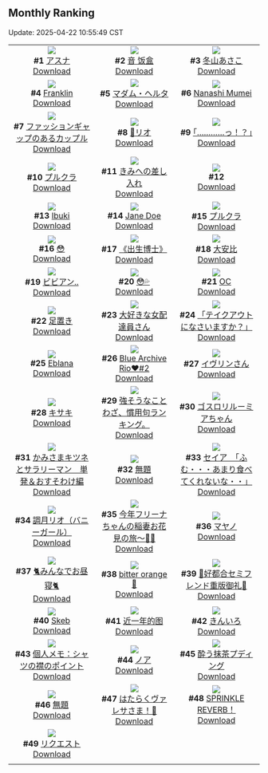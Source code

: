 ## Monthly Ranking
Update: 2025-04-22 10:55:49 CST

|      |      |      |
| :----: | :----: | :----: |
| ![](https://i.pixiv.re/c/240x480/img-master/img/2025/03/24/20/25/58/128564497_p0_master1200.jpg)<br>**#1** [アスナ](https://www.pixiv.net/artworks/128564497)<br>[Download](https://i.pixiv.re/img-original/img/2025/03/24/20/25/58/128564497_p0.png) | ![](https://i.pixiv.re/c/240x480/img-master/img/2025/03/24/13/05/16/128553705_p0_master1200.jpg)<br>**#2** [音 饭盒](https://www.pixiv.net/artworks/128553705)<br>[Download](https://i.pixiv.re/img-original/img/2025/03/24/13/05/16/128553705_p0.jpg) | ![](https://i.pixiv.re/c/240x480/img-master/img/2025/03/24/17/00/03/128558293_p0_master1200.jpg)<br>**#3** [冬山あさこ](https://www.pixiv.net/artworks/128558293)<br>[Download](https://i.pixiv.re/img-original/img/2025/03/24/17/00/03/128558293_p0.png) |
| ![](https://i.pixiv.re/c/240x480/img-master/img/2025/03/24/14/32/12/128555319_p0_master1200.jpg)<br>**#4** [Franklin](https://www.pixiv.net/artworks/128555319)<br>[Download](https://i.pixiv.re/img-original/img/2025/03/24/14/32/12/128555319_p0.png) | ![](https://i.pixiv.re/c/240x480/img-master/img/2025/03/23/00/00/35/128498401_p0_master1200.jpg)<br>**#5** [マダム・ヘルタ](https://www.pixiv.net/artworks/128498401)<br>[Download](https://i.pixiv.re/img-original/img/2025/03/23/00/00/35/128498401_p0.jpg) | ![](https://i.pixiv.re/c/240x480/img-master/img/2025/03/24/06/34/27/128547287_p0_master1200.jpg)<br>**#6** [Nanashi Mumei](https://www.pixiv.net/artworks/128547287)<br>[Download](https://i.pixiv.re/img-original/img/2025/03/24/06/34/27/128547287_p0.png) |
| ![](https://i.pixiv.re/c/240x480/img-master/img/2025/03/24/20/15/48/128564151_p0_master1200.jpg)<br>**#7** [ファッションギャップのあるカップル](https://www.pixiv.net/artworks/128564151)<br>[Download](https://i.pixiv.re/img-original/img/2025/03/24/20/15/48/128564151_p0.jpg) | ![](https://i.pixiv.re/c/240x480/img-master/img/2025/03/24/17/10/50/128558611_p0_master1200.jpg)<br>**#8** [💜リオ](https://www.pixiv.net/artworks/128558611)<br>[Download](https://i.pixiv.re/img-original/img/2025/03/24/17/10/50/128558611_p0.jpg) | ![](https://i.pixiv.re/c/240x480/img-master/img/2025/03/24/17/07/48/128558536_p0_master1200.jpg)<br>**#9** [｢…………っ！？｣](https://www.pixiv.net/artworks/128558536)<br>[Download](https://i.pixiv.re/img-original/img/2025/03/24/17/07/48/128558536_p0.jpg) |
| ![](https://i.pixiv.re/c/240x480/img-master/img/2025/03/24/21/58/58/128568065_p0_master1200.jpg)<br>**#10** [プルクラ](https://www.pixiv.net/artworks/128568065)<br>[Download](https://i.pixiv.re/img-original/img/2025/03/24/21/58/58/128568065_p0.jpg) | ![](https://i.pixiv.re/c/240x480/img-master/img/2025/03/24/02/18/11/128543603_p0_master1200.jpg)<br>**#11** [きみへの差し入れ](https://www.pixiv.net/artworks/128543603)<br>[Download](https://i.pixiv.re/img-original/img/2025/03/24/02/18/11/128543603_p0.jpg) | ![](https://s.pximg.net/common/images/limit_unviewable_s.png)<br>**#12** [](https://www.pixiv.net/artworks/128526395)<br>[Download](https://s.pximg.net/common/images/limit_unviewable_s.png) |
| ![](https://i.pixiv.re/c/240x480/img-master/img/2025/03/24/16/55/43/128558186_p0_master1200.jpg)<br>**#13** [Ibuki](https://www.pixiv.net/artworks/128558186)<br>[Download](https://i.pixiv.re/img-original/img/2025/03/24/16/55/43/128558186_p0.png) | ![](https://i.pixiv.re/c/240x480/img-master/img/2025/03/24/08/33/27/128549157_p0_master1200.jpg)<br>**#14** [Jane Doe](https://www.pixiv.net/artworks/128549157)<br>[Download](https://i.pixiv.re/img-original/img/2025/03/24/08/33/27/128549157_p0.jpg) | ![](https://i.pixiv.re/c/240x480/img-master/img/2025/03/24/19/20/32/128562214_p0_master1200.jpg)<br>**#15** [プルクラ](https://www.pixiv.net/artworks/128562214)<br>[Download](https://i.pixiv.re/img-original/img/2025/03/24/19/20/32/128562214_p0.png) |
| ![](https://i.pixiv.re/c/240x480/img-master/img/2025/03/23/00/00/53/128498460_p0_master1200.jpg)<br>**#16** [😳](https://www.pixiv.net/artworks/128498460)<br>[Download](https://i.pixiv.re/img-original/img/2025/03/23/00/00/53/128498460_p0.jpg) | ![](https://i.pixiv.re/c/240x480/img-master/img/2025/03/24/00/03/29/128539188_p0_master1200.jpg)<br>**#17** [《出生博士》](https://www.pixiv.net/artworks/128539188)<br>[Download](https://i.pixiv.re/img-original/img/2025/03/24/00/03/29/128539188_p0.jpg) | ![](https://i.pixiv.re/c/240x480/img-master/img/2025/03/23/13/35/18/128515950_p0_master1200.jpg)<br>**#18** [大安比](https://www.pixiv.net/artworks/128515950)<br>[Download](https://i.pixiv.re/img-original/img/2025/03/23/13/35/18/128515950_p0.jpg) |
| ![](https://i.pixiv.re/c/240x480/img-master/img/2025/03/23/19/34/21/128526971_p0_master1200.jpg)<br>**#19** [ビビアン..](https://www.pixiv.net/artworks/128526971)<br>[Download](https://i.pixiv.re/img-original/img/2025/03/23/19/34/21/128526971_p0.png) | ![](https://i.pixiv.re/c/240x480/img-master/img/2025/03/25/00/03/13/128573478_p0_master1200.jpg)<br>**#20** [😳💦](https://www.pixiv.net/artworks/128573478)<br>[Download](https://i.pixiv.re/img-original/img/2025/03/25/00/03/13/128573478_p0.jpg) | ![](https://i.pixiv.re/c/240x480/img-master/img/2025/03/23/17/52/29/128523202_p0_master1200.jpg)<br>**#21** [OC](https://www.pixiv.net/artworks/128523202)<br>[Download](https://i.pixiv.re/img-original/img/2025/03/23/17/52/29/128523202_p0.jpg) |
| ![](https://i.pixiv.re/c/240x480/img-master/img/2025/03/22/00/01/15/128461208_p0_master1200.jpg)<br>**#22** [足置き](https://www.pixiv.net/artworks/128461208)<br>[Download](https://i.pixiv.re/img-original/img/2025/03/22/00/01/15/128461208_p0.jpg) | ![](https://i.pixiv.re/c/240x480/img-master/img/2025/03/23/20/07/54/128528385_p0_master1200.jpg)<br>**#23** [大好きな女配達員さん](https://www.pixiv.net/artworks/128528385)<br>[Download](https://i.pixiv.re/img-original/img/2025/03/23/20/07/54/128528385_p0.jpg) | ![](https://i.pixiv.re/c/240x480/img-master/img/2025/03/22/07/30/02/128470225_p0_master1200.jpg)<br>**#24** [「テイクアウトになさいますか？」](https://www.pixiv.net/artworks/128470225)<br>[Download](https://i.pixiv.re/img-original/img/2025/03/22/07/30/02/128470225_p0.jpg) |
| ![](https://i.pixiv.re/c/240x480/img-master/img/2025/03/24/15/15/29/128556085_p0_master1200.jpg)<br>**#25** [Eblana](https://www.pixiv.net/artworks/128556085)<br>[Download](https://i.pixiv.re/img-original/img/2025/03/24/15/15/29/128556085_p0.jpg) | ![](https://i.pixiv.re/c/240x480/img-master/img/2025/03/24/00/00/29/128538880_p0_master1200.jpg)<br>**#26** [Blue Archive Rio♥️#2](https://www.pixiv.net/artworks/128538880)<br>[Download](https://i.pixiv.re/img-original/img/2025/03/24/00/00/29/128538880_p0.jpg) | ![](https://i.pixiv.re/c/240x480/img-master/img/2025/03/22/00/36/57/128462875_p0_master1200.jpg)<br>**#27** [イヴリンさん](https://www.pixiv.net/artworks/128462875)<br>[Download](https://i.pixiv.re/img-original/img/2025/03/22/00/36/57/128462875_p0.jpg) |
| ![](https://i.pixiv.re/c/240x480/img-master/img/2025/03/23/18/15/39/128524150_p0_master1200.jpg)<br>**#28** [キサキ](https://www.pixiv.net/artworks/128524150)<br>[Download](https://i.pixiv.re/img-original/img/2025/03/23/18/15/39/128524150_p0.jpg) | ![](https://i.pixiv.re/c/240x480/img-master/img/2025/03/24/09/11/00/128547523_p0_master1200.jpg)<br>**#29** [強そうなことわざ、慣用句ランキング。](https://www.pixiv.net/artworks/128547523)<br>[Download](https://i.pixiv.re/img-original/img/2025/03/24/09/11/00/128547523_p0.jpg) | ![](https://i.pixiv.re/c/240x480/img-master/img/2025/03/24/03/26/09/128544858_p0_master1200.jpg)<br>**#30** [ゴスロリルーミアちゃん](https://www.pixiv.net/artworks/128544858)<br>[Download](https://i.pixiv.re/img-original/img/2025/03/24/03/26/09/128544858_p0.png) |
| ![](https://i.pixiv.re/c/240x480/img-master/img/2025/03/24/18/04/54/128560053_p0_master1200.jpg)<br>**#31** [かみさまキツネとサラリーマン　単発＆おすそわけ編](https://www.pixiv.net/artworks/128560053)<br>[Download](https://i.pixiv.re/img-original/img/2025/03/24/18/04/54/128560053_p0.png) | ![](https://i.pixiv.re/c/240x480/img-master/img/2025/03/23/14/42/29/128517722_p0_master1200.jpg)<br>**#32** [無題](https://www.pixiv.net/artworks/128517722)<br>[Download](https://i.pixiv.re/img-original/img/2025/03/23/14/42/29/128517722_p0.png) | ![](https://i.pixiv.re/c/240x480/img-master/img/2025/03/23/08/00/08/128508317_p0_master1200.jpg)<br>**#33** [セイア　「ふむ・・・あまり食べてくれないな・・」](https://www.pixiv.net/artworks/128508317)<br>[Download](https://i.pixiv.re/img-original/img/2025/03/23/08/00/08/128508317_p0.jpg) |
| ![](https://i.pixiv.re/c/240x480/img-master/img/2025/04/10/16/21/35/128594706_p0_master1200.jpg)<br>**#34** [調月リオ（バニーガール）](https://www.pixiv.net/artworks/128594706)<br>[Download](https://i.pixiv.re/img-original/img/2025/04/10/16/21/35/128594706_p0.png) | ![](https://i.pixiv.re/c/240x480/img-master/img/2025/03/24/00/00/10/128538799_p0_master1200.jpg)<br>**#35** [今年フリーナちゃんの稲妻お花見の旅～🌸🌸](https://www.pixiv.net/artworks/128538799)<br>[Download](https://i.pixiv.re/img-original/img/2025/03/24/00/00/10/128538799_p0.jpg) | ![](https://i.pixiv.re/c/240x480/img-master/img/2025/03/25/11/21/50/128580960_p0_master1200.jpg)<br>**#36** [マヤノ](https://www.pixiv.net/artworks/128580960)<br>[Download](https://i.pixiv.re/img-original/img/2025/03/25/11/21/50/128580960_p0.png) |
| ![](https://i.pixiv.re/c/240x480/img-master/img/2025/03/22/12/30/02/128476264_p0_master1200.jpg)<br>**#37** [🐈みんなでお昼寝🐈](https://www.pixiv.net/artworks/128476264)<br>[Download](https://i.pixiv.re/img-original/img/2025/03/22/12/30/02/128476264_p0.png) | ![](https://i.pixiv.re/c/240x480/img-master/img/2025/03/22/18/00/11/128484643_p0_master1200.jpg)<br>**#38** [bitter orange💛](https://www.pixiv.net/artworks/128484643)<br>[Download](https://i.pixiv.re/img-original/img/2025/03/22/18/00/11/128484643_p0.png) | ![](https://i.pixiv.re/c/240x480/img-master/img/2025/03/23/00/03/16/128498707_p0_master1200.jpg)<br>**#39** [💜好都合セミフレンド重版御礼💜](https://www.pixiv.net/artworks/128498707)<br>[Download](https://i.pixiv.re/img-original/img/2025/03/23/00/03/16/128498707_p0.jpg) |
| ![](https://i.pixiv.re/c/240x480/img-master/img/2025/03/25/12/31/46/128587248_p0_master1200.jpg)<br>**#40** [Skeb](https://www.pixiv.net/artworks/128587248)<br>[Download](https://i.pixiv.re/img-original/img/2025/03/25/12/31/46/128587248_p0.jpg) | ![](https://i.pixiv.re/c/240x480/img-master/img/2025/03/24/17/35/22/128559172_p0_master1200.jpg)<br>**#41** [近一年的图](https://www.pixiv.net/artworks/128559172)<br>[Download](https://i.pixiv.re/img-original/img/2025/03/24/17/35/22/128559172_p0.jpg) | ![](https://i.pixiv.re/c/240x480/img-master/img/2025/03/24/14/08/42/128554911_p0_master1200.jpg)<br>**#42** [きんいろ](https://www.pixiv.net/artworks/128554911)<br>[Download](https://i.pixiv.re/img-original/img/2025/03/24/14/08/42/128554911_p0.png) |
| ![](https://i.pixiv.re/c/240x480/img-master/img/2025/03/22/06/00/05/128468821_p0_master1200.jpg)<br>**#43** [個人メモ：シャツの襟のポイント](https://www.pixiv.net/artworks/128468821)<br>[Download](https://i.pixiv.re/img-original/img/2025/03/22/06/00/05/128468821_p0.jpg) | ![](https://i.pixiv.re/c/240x480/img-master/img/2025/03/23/16/15/55/128520252_p0_master1200.jpg)<br>**#44** [ノア](https://www.pixiv.net/artworks/128520252)<br>[Download](https://i.pixiv.re/img-original/img/2025/03/23/16/15/55/128520252_p0.png) | ![](https://i.pixiv.re/c/240x480/img-master/img/2025/03/23/00/00/44/128498427_p0_master1200.jpg)<br>**#45** [酔う抹茶プディング](https://www.pixiv.net/artworks/128498427)<br>[Download](https://i.pixiv.re/img-original/img/2025/03/23/00/00/44/128498427_p0.jpg) |
| ![](https://i.pixiv.re/c/240x480/img-master/img/2025/03/26/07/30/02/128616342_p0_master1200.jpg)<br>**#46** [無題](https://www.pixiv.net/artworks/128616342)<br>[Download](https://i.pixiv.re/img-original/img/2025/03/26/07/30/02/128616342_p0.png) | ![](https://i.pixiv.re/c/240x480/img-master/img/2025/03/22/23/09/28/128496387_p0_master1200.jpg)<br>**#47** [はたらくヴァレサさま！🍔](https://www.pixiv.net/artworks/128496387)<br>[Download](https://i.pixiv.re/img-original/img/2025/03/22/23/09/28/128496387_p0.jpg) | ![](https://i.pixiv.re/c/240x480/img-master/img/2025/03/24/18/56/59/128561408_p0_master1200.jpg)<br>**#48** [SPRINKLE REVERB！](https://www.pixiv.net/artworks/128561408)<br>[Download](https://i.pixiv.re/img-original/img/2025/03/24/18/56/59/128561408_p0.jpg) |
| ![](https://i.pixiv.re/c/240x480/img-master/img/2025/03/24/03/39/46/128538965_p0_master1200.jpg)<br>**#49** [リクエスト](https://www.pixiv.net/artworks/128538965)<br>[Download](https://i.pixiv.re/img-original/img/2025/03/24/03/39/46/128538965_p0.jpg) |
|      |      |
